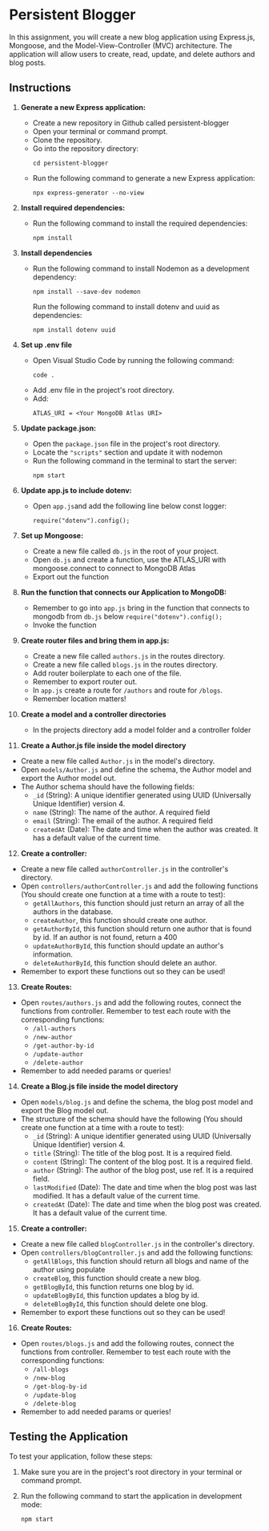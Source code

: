 # Persistent Blogger

In this assignment, you will create a new blog application using Express.js, Mongoose, and the Model-View-Controller (MVC) architecture. The application will allow users to create, read, update, and delete authors and blog posts.

## Instructions

1. **Generate a new Express application:**

   - Create a new repository in Github called persistent-blogger
   - Open your terminal or command prompt.
   - Clone the repository.
   - Go into the repository directory:
     ```
     cd persistent-blogger
     ```
   - Run the following command to generate a new Express application:
     ```
     npx express-generator --no-view
     ```

2. **Install required dependencies:**

   - Run the following command to install the required dependencies:
     ```
     npm install
     ```

3. **Install dependencies**
   - Run the following command to install Nodemon as a development dependency:
     ```
     npm install --save-dev nodemon
     ```
     Run the following command to install dotenv and uuid as dependencies:
     ```
     npm install dotenv uuid
     ```
4. **Set up .env file**

   - Open Visual Studio Code by running the following command:
     ```
     code .
     ```
   - Add .env file in the project's root directory.
   - Add:
     ```
     ATLAS_URI = <Your MongoDB Atlas URI>
     ```

5. **Update package.json:**
   - Open the `package.json` file in the project's root directory.
   - Locate the `"scripts"` section and update it with nodemon
   - Run the following command in the terminal to start the server:
     ```
     npm start
     ```
6. **Update app.js to include dotenv:**
   - Open `app.js`and add the following line below const logger:
     ```
     require("dotenv").config();
     ```
7. **Set up Mongoose:**

   - Create a new file called `db.js` in the root of your project.
   - Open `db.js` and create a function, use the ATLAS_URI with mongoose.connect to connect to MongoDB Atlas
   - Export out the function

8. **Run the function that connects our Application to MongoDB:**

   - Remember to go into `app.js` bring in the function that connects to mongodb from `db.js` below `require("dotenv").config();`
   - Invoke the function

9. **Create router files and bring them in app.js:**

   - Create a new file called `authors.js` in the routes directory.
   - Create a new file called `blogs.js` in the routes directory.
   - Add router boilerplate to each one of the file.
   - Remember to export router out.
   - In `app.js` create a route for `/authors` and route for `/blogs`.
   - Remember location matters!

10. **Create a model and a controller directories**

    - In the projects directory add a model folder and a controller folder

11. **Create a Author.js file inside the model directory**

- Create a new file called `Author.js` in the model's directory.
- Open `models/Author.js` and define the schema, the Author model and export the Author model out.
- The Author schema should have the following fields:
  - `_id` (String): A unique identifier generated using UUID (Universally Unique Identifier) version 4.
  - `name` (String): The name of the author. A required field
  - `email` (String): The email of the author. A required field
  - `createdAt` (Date): The date and time when the author was created. It has a default value of the current time.

12. **Create a controller:**

- Create a new file called `authorController.js` in the controller's directory.
- Open `controllers/authorController.js` and add the following functions (You should create one function at a time with a route to test):
  - `getAllAuthors`, this function should just return an array of all the authors in the database.
  - `createAuthor`, this function should create one author.
  - `getAuthorById`, this function should return one author that is found by id. If an author is not found, return a 400
  - `updateAuthorById`, this function should update an author's information.
  - `deleteAuthorById`, this function should delete an author.
- Remember to export these functions out so they can be used!

13. **Create Routes:**

- Open `routes/authors.js` and add the following routes, connect the functions from controller. Remember to test each route with the corresponding functions:
  - `/all-authors`
  - `/new-author`
  - `/get-author-by-id`
  - `/update-author`
  - `/delete-author`
- Remember to add needed params or queries!

14. **Create a Blog.js file inside the model directory**

- Open `models/blog.js` and define the schema, the blog post model and export the Blog model out.
- The structure of the schema should have the following (You should create one function at a time with a route to test):
  - `_id` (String): A unique identifier generated using UUID (Universally Unique Identifier) version 4.
  - `title` (String): The title of the blog post. It is a required field.
  - `content` (String): The content of the blog post. It is a required field.
  - `author` (String): The author of the blog post, use ref. It is a required field.
  - `lastModified` (Date): The date and time when the blog post was last modified. It has a default value of the current time.
  - `createdAt` (Date): The date and time when the blog post was created. It has a default value of the current time.

15. **Create a controller:**

- Create a new file called `blogController.js` in the controller's directory.
- Open `controllers/blogController.js` and add the following functions:
  - `getAllBlogs`, this function should return all blogs and name of the author using populate
  - `createBlog`, this function should create a new blog.
  - `getBlogById`, this function returns one blog by id.
  - `updateBlogById`, this function updates a blog by id.
  - `deleteBlogById`, this function should delete one blog.
- Remember to export these functions out so they can be used!

16. **Create Routes:**

- Open `routes/blogs.js` and add the following routes, connect the functions from controller. Remember to test each route with the corresponding functions:
  - `/all-blogs`
  - `/new-blog`
  - `/get-blog-by-id`
  - `/update-blog`
  - `/delete-blog`
- Remember to add needed params or queries!

## Testing the Application

To test your application, follow these steps:

1. Make sure you are in the project's root directory in your terminal or command prompt.

2. Run the following command to start the application in development mode:
   ```
   npm start
   ```

